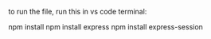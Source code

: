 to run the file, run this in vs code terminal:

npm install
npm install express
npm install express-session
